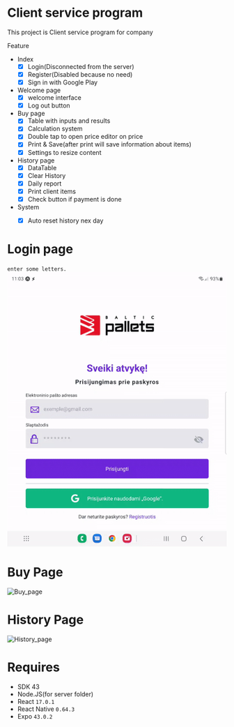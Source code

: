 # Client service program

This project is Client service program for company<br>

Feature
- Index
  - [x] Login(Disconnected from the server)
  - [x] Register(Disabled because no need)
  - [x] Sign in with Google Play
- Welcome page
  - [x] welcome interface 
  - [x] Log out button
- Buy page
  - [x] Table with inputs and results
  - [x] Calculation system
  - [x] Double tap to open price editor on price
  - [x] Print & Save(after print will save information about items)
  - [x] Settings to resize content
- History page
  - [x] DataTable
  - [x] Clear History
  - [x] Daily report
  - [x] Print client items
  - [x] Check button if payment is done
- System
  - [x] Auto reset history nex day


# Login page
`enter some letters.`<br>
![Login_page](gif/login.gif)

# Buy Page
![Buy_page](gif/buy.gif)

# History Page
![History_page](gif/history.gif)



# Requires
- SDK 43
- Node.JS(for server folder)
- React `17.0.1`
- React Native `0.64.3`
- Expo `43.0.2`
